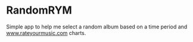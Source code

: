 # RandomRYM
Simple app to help me select a random album based on a time period and www.rateyourmusic.com charts.
